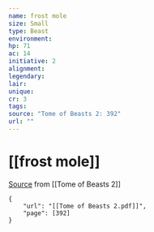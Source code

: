 ```yaml
---
name: frost mole
size: Small
type: Beast
environment: 
hp: 71
ac: 14
initiative: 2
alignment: 
legendary: 
lair: 
unique: 
cr: 3
tags: 
source: "Tome of Beasts 2: 392"
url: ""
---
```

# [[frost mole]]

[Source](zotero://open-pdf/library/items/9UQIAB6R?page=392) from [[Tome of Beasts 2]]

```pdf
{
	"url": "[[Tome of Beasts 2.pdf]]",
	"page": [392]
}
```


